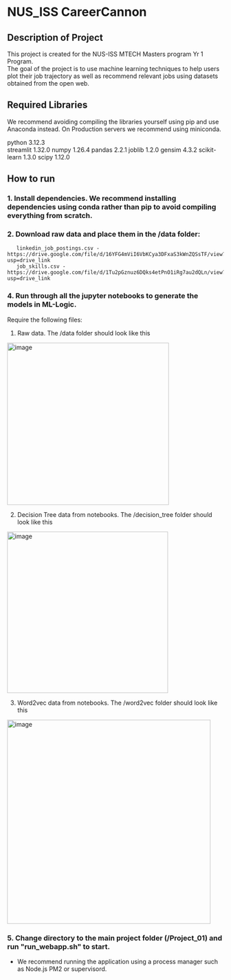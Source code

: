 # NUS_ISS CareerCannon

## Description of Project
This project is created for the NUS-ISS MTECH Masters program Yr 1 Program. \
The goal of the project is to use machine learning techniques to help users plot their job trajectory as well as recommend relevant jobs using datasets obtained from the open web.

## Required Libraries
We recommend avoiding compiling the libraries yourself using pip and use Anaconda instead. 
On Production servers we recommend using miniconda.

python                    3.12.3  
streamlit                 1.32.0
numpy                     1.26.4
pandas                    2.2.1
joblib                    1.2.0
gensim                    4.3.2 
scikit-learn              1.3.0
scipy                     1.12.0

## How to run
### 1. Install dependencies. We recommend installing dependencies using conda rather than pip to avoid compiling everything from scratch.

### 2. Download raw data and place them in the /data folder:
       linkedin_job_postings.csv - https://drive.google.com/file/d/16YFG4mViI6VbKCya3DFxaS3kWnZQSsTF/view?usp=drive_link
       job_skills.csv - https://drive.google.com/file/d/1Tu2pGznuz6DQks4etPnO1iRg7au2dQLn/view?usp=drive_link
       
### 4. Run through all the jupyter notebooks to generate the models in ML-Logic.
Require the following files:
1. Raw data. The /data folder should look like this
<img width="376" alt="image" src="https://github.com/weelye/Project_01/assets/168352720/82288451-f1fa-4d79-8ad2-7fef4804b982">

2. Decision Tree data from notebooks. The /decision_tree folder should look like this
<img width="374" alt="image" src="https://github.com/weelye/Project_01/assets/168352720/be819fcf-3e25-4620-af03-bd51a9bceb47">

3. Word2vec data from notebooks. The /word2vec folder should look like this
<img width="473" alt="image" src="https://github.com/weelye/Project_01/assets/168352720/8281a8be-0f5b-48c5-a4fe-22c977a43452">

### 5. Change directory to the main project folder (/Project_01) and run "run_webapp.sh" to start. 
- We recommend running the application using a process manager such as Node.js PM2 or supervisord.
